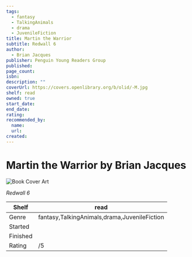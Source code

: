 ```yaml
---
tags:
  - fantasy
  - TalkingAnimals
  - drama
  - JuvenileFiction
title: Martin the Warrior
subtitle: Redwall 6
author:
  - Brian Jacques
publisher: Penguin Young Readers Group
published:
page_count:
isbn:
description: ""
coverUrl: https://covers.openlibrary.org/b/olid/-M.jpg
shelf: read
owned: true
start_date:
end_date:
rating:
recommended_by:
  name:
  url:
created:
---
```


# Martin the Warrior by Brian Jacques

![Book Cover Art](https://covers.openlibrary.org/b/olid/-M.jpg)

_Redwall 6_

| Shelf | read |
| --- | --- |
| Genre | fantasy,TalkingAnimals,drama,JuvenileFiction |
| Started |  |
| Finished |  |
| Rating | /5 |
